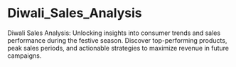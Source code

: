 # Diwali_Sales_Analysis
Diwali Sales Analysis: Unlocking insights into consumer trends and sales performance during the festive season. Discover top-performing products, peak sales periods, and actionable strategies to maximize revenue in future campaigns.
